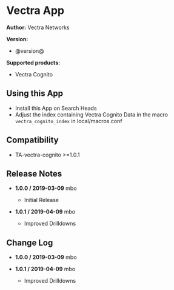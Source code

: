 # Vectra App

**Author:** Vectra Networks

**Version:**

* @version@

**Supported products:**

* Vectra Cognito

## Using this App

* Install this App on Search Heads
* Adjust the index containing Vectra Cognito Data in the macro `vectra_cognito_index` in local/macros.conf

## Compatibility

* TA-vectra-cognito >=1.0.1

## Release Notes

* **1.0.0 / 2019-03-09** mbo

  * Initial Release

* **1.0.1 / 2019-04-09** mbo

  * Improved Drilldowns

## Change Log

* **1.0.0 / 2019-03-09** mbo

* **1.0.1 / 2019-04-09** mbo

  * Improved Drilldowns
